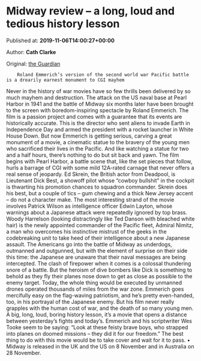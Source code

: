 
# Midway review – a long, loud and tedious history lesson

Published at: **2019-11-06T14:00:27+00:00**

Author: **Cath Clarke**

Original: [the Guardian](https://www.theguardian.com/film/2019/nov/06/midway-review-roland-emmerich-ed-skrein-aaron-eckhart)


        Roland Emmerich’s version of the second world war Pacific battle is a drearily earnest monument to CGI mayhem
      
Never in the history of war movies have so few thrills been delivered by so much mayhem and destruction. The attack on the US naval base at Pearl Harbor in 1941 and the battle of Midway six months later have been brought to the screen with boredom-inspiring spectacle by Roland Emmerich. The film is a passion project and comes with a guarantee that its events are historically accurate.
This is the director who sent aliens to invade Earth in Independence Day and armed the president with a rocket launcher in White House Down. But now Emmerich is getting serious, carving a great monument of a movie, a cinematic statue to the bravery of the young men who sacrificed their lives in the Pacific. And like watching a statue for two and a half hours, there’s nothing to do but sit back and yawn.
The film begins with Pearl Harbor, a battle scene that, like the set pieces that follow, hurls a barrage of CGI with some mild 12A-rated carnage that never offers a real sense of jeopardy. Ed Skrein, the British actor from Deadpool, is Lieutenant Dick Best, a showoff pilot whose “cowboy bullshit” in the cockpit is thwarting his promotion chances to squadron commander. Skrein does his best, but a couple of tics – gum chewing and a thick New Jersey accent – do not a character make.
The most interesting strand of the movie involves Patrick Wilson as intelligence officer Edwin Layton, whose warnings about a Japanese attack were repeatedly ignored by top brass. Woody Harrelson (looking distractingly like Ted Danson with bleached white hair) is the newly appointed commander of the Pacific fleet, Admiral Nimitz, a man who overcomes his instinctive mistrust of the geeks in the codebreaking unit to take heed of their intelligence about a new Japanese assault.
The Americans go into the battle of Midway as underdogs, outmanned and outgunned, but with the element of surprise on their side this time: the Japanese are unaware that their naval messages are being intercepted. The clash of firepower when it comes is a colossal thundering snore of a battle. But the heroism of dive bombers like Dick is something to behold as they fly their planes nose down to get as close as possible to the enemy target. Today, the whole thing would be executed by unmanned drones operated thousands of miles from the war zone.
Emmerich goes mercifully easy on the flag-waving patriotism, and he’s pretty even-handed, too, in his portrayal of the Japanese enemy. But his film never really grapples with the human cost of war, and the death of so many young men. A big, long, loud, boring history lesson, it’s a movie that opens a distance between yesterday’s fights and today’s. Emmerich and his scriptwriter Wes Tooke seem to be saying: “Look at these feisty brave boys, who strapped into planes on doomed missions – they did it for our freedom.” The best thing to do with this movie would be to take cover and wait for it to pass.
• Midway is released in the UK and the US on 8 November and in Australia on 28 November.
